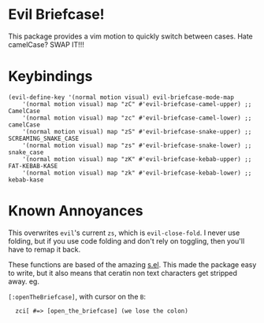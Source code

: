 # Evil Briefcase!

This package provides a vim motion to quickly switch between cases. Hate camelCase? SWAP IT!!!


# Keybindings

```
(evil-define-key '(normal motion visual) evil-briefcase-mode-map
    '(normal motion visual) map "zC" #'evil-briefcase-camel-upper) ;; CamelCase
    '(normal motion visual) map "zc" #'evil-briefcase-camel-lower) ;; camelCase
    '(normal motion visual) map "zS" #'evil-briefcase-snake-upper) ;; SCREAMING_SNAKE_CASE
    '(normal motion visual) map "zs" #'evil-briefcase-snake-lower) ;; snake_case
    '(normal motion visual) map "zK" #'evil-briefcase-kebab-upper) ;; FAT-KEBAB-KASE
    '(normal motion visual) map "zk" #'evil-briefcase-kebab-lower) ;; kebab-kase
```

# Known Annoyances

This overwrites `evil`'s current `zs`, which is `evil-close-fold`. I never use folding, but if you use code folding and don't rely on toggling, then you'll have to remap it back.

These functions are based of the amazing [s.el](https://github.com/magnars/s.el). This made the package easy to write, but it also means that ceratin non text characters get stripped away. eg.


`[:openTheBriefcase]`, with cursor on the `B`:

```
  zci[ #=> [open_the_briefcase] (we lose the colon)

```
